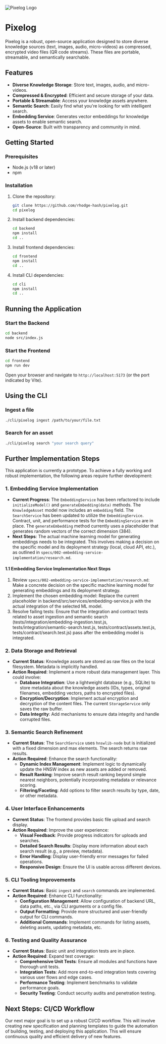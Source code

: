 ![Pixelog Logo](logo.png)

# Pixelog

Pixelog is a robust, open-source application designed to store diverse knowledge sources (text, images, audio, micro-videos) as compressed, encrypted video files (QR code streams). These files are portable, streamable, and semantically searchable.

## Features

- **Diverse Knowledge Storage**: Store text, images, audio, and micro-videos.
- **Compressed & Encrypted**: Efficient and secure storage of your data.
- **Portable & Streamable**: Access your knowledge assets anywhere.
- **Semantic Search**: Easily find what you're looking for with intelligent search.
- **Embedding Service**: Generates vector embeddings for knowledge assets to enable semantic search.
- **Open-Source**: Built with transparency and community in mind.

## Getting Started

### Prerequisites

- Node.js (v18 or later)
- npm

### Installation

1.  Clone the repository:
    ```bash
    git clone https://github.com/rhodge-hash/pixelog.git
    cd pixelog
    ```

2.  Install backend dependencies:
    ```bash
    cd backend
    npm install
    cd ..
    ```

3.  Install frontend dependencies:
    ```bash
    cd frontend
    npm install
    cd ..
    ```

4.  Install CLI dependencies:
    ```bash
    cd cli
    npm install
    cd ..
    ```

## Running the Application

### Start the Backend

```bash
cd backend
node src/index.js
```

### Start the Frontend

```bash
cd frontend
npm run dev
```

Open your browser and navigate to `http://localhost:5173` (or the port indicated by Vite).

## Using the CLI

### Ingest a file

```bash
./cli/pixelog ingest /path/to/your/file.txt
```

### Search for an asset

```bash
./cli/pixelog search "your search query"
```

## Further Implementation Steps

This application is currently a prototype. To achieve a fully working and robust implementation, the following areas require further development:

### 1. Embedding Service Implementation

-   **Current Progress**: The `EmbeddingService` has been refactored to include `initializeModel()` and `generateEmbedding(data)` methods. The `KnowledgeAsset` model now includes an `embedding` field. The `SearchService` has been updated to utilize the `EmbeddingService`. Contract, unit, and performance tests for the `EmbeddingService` are in place. The `generateEmbedding` method currently uses a placeholder that generates random vectors of the correct dimension (384).
-   **Next Steps**: The actual machine learning model for generating embeddings needs to be integrated. This involves making a decision on the specific model and its deployment strategy (local, cloud API, etc.), as outlined in `specs/002-embedding-service-implementation/research.md`.

#### 1.1 Embedding Service Implementation Next Steps  

   1. Review `specs/002-embedding-service-implementation/research.md`: Make a concrete decision on the specific 
      machine learning model for generating embeddings and its deployment strategy.
   2. Implement the chosen embedding model: Replace the current placeholder in 
      backend/src/services/embedding-service.js with the actual integration of the selected ML model.
   3. Resolve failing tests: Ensure that the integration and contract tests related to asset ingestion and 
      semantic search (tests/integration/embedding-ingestion.test.js, tests/integration/semantic-search.test.js, 
      tests/contract/assets.test.js, tests/contract/search.test.js) pass after the embedding model is integrated.

### 2. Data Storage and Retrieval

-   **Current Status**: Knowledge assets are stored as raw files on the local filesystem. Metadata is implicitly handled.
-   **Action Required**: Implement a more robust data management layer. This could involve:
    *   **Database Integration**: Use a lightweight database (e.g., SQLite) to store metadata about the knowledge assets (IDs, types, original filenames, embedding vectors, paths to encrypted files).
    *   **Encryption/Decryption**: Implement actual encryption and decryption of the content files. The current `StorageService` only saves the raw buffer.
    *   **Data Integrity**: Add mechanisms to ensure data integrity and handle corrupted files.

### 3. Semantic Search Refinement

-   **Current Status**: The `SearchService` uses `hnswlib-node` but is initialized with a fixed dimension and max elements. The search returns raw results.
-   **Action Required**: Enhance the search functionality:
    *   **Dynamic Index Management**: Implement logic to dynamically update the HNSW index as new assets are added or removed.
    *   **Result Ranking**: Improve search result ranking beyond simple nearest neighbors, potentially incorporating metadata or relevance scoring.
    *   **Filtering/Faceting**: Add options to filter search results by type, date, or other metadata.

### 4. User Interface Enhancements

-   **Current Status**: The frontend provides basic file upload and search display.
-   **Action Required**: Improve the user experience:
    *   **Visual Feedback**: Provide progress indicators for uploads and searches.
    *   **Detailed Search Results**: Display more information about each search result (e.g., a preview, metadata).
    *   **Error Handling**: Display user-friendly error messages for failed operations.
    *   **Responsive Design**: Ensure the UI is usable across different devices.

### 5. CLI Tooling Improvements

-   **Current Status**: Basic `ingest` and `search` commands are implemented.
-   **Action Required**: Enhance CLI functionality:
    *   **Configuration Management**: Allow configuration of backend URL, data paths, etc., via CLI arguments or a config file.
    *   **Output Formatting**: Provide more structured and user-friendly output for CLI commands.
    *   **Additional Commands**: Implement commands for listing assets, deleting assets, updating metadata, etc.

### 6. Testing and Quality Assurance

-   **Current Status**: Basic unit and integration tests are in place.
-   **Action Required**: Expand test coverage:
    *   **Comprehensive Unit Tests**: Ensure all modules and functions have thorough unit tests.
    *   **Integration Tests**: Add more end-to-end integration tests covering various user flows and edge cases.
    *   **Performance Testing**: Implement benchmarks to validate performance goals.
    *   **Security Testing**: Conduct security audits and penetration testing.

## Next Steps: CI/CD Workflow

Our next major goal is to set up a robust CI/CD workflow. This will involve creating new specification and planning templates to guide the automation of building, testing, and deploying this application. This will ensure continuous quality and efficient delivery of new features.
